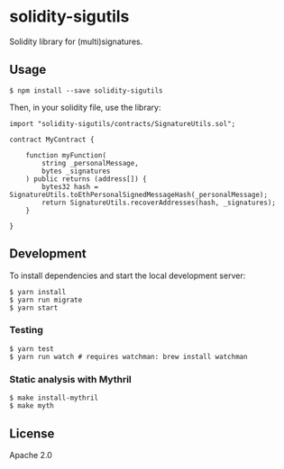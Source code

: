 # solidity-sigutils

Solidity library for (multi)signatures.

## Usage

    $ npm install --save solidity-sigutils

Then, in your solidity file, use the library:

```solidity
import "solidity-sigutils/contracts/SignatureUtils.sol";

contract MyContract {

    function myFunction(
        string _personalMessage,
        bytes _signatures
    ) public returns (address[]) {
        bytes32 hash = SignatureUtils.toEthPersonalSignedMessageHash(_personalMessage);
        return SignatureUtils.recoverAddresses(hash, _signatures);
    }

}
```

## Development

To install dependencies and start the local development server:

    $ yarn install
    $ yarn run migrate
    $ yarn start

### Testing

    $ yarn test
    $ yarn run watch # requires watchman: brew install watchman

### Static analysis with Mythril

    $ make install-mythril
    $ make myth

## License

Apache 2.0
